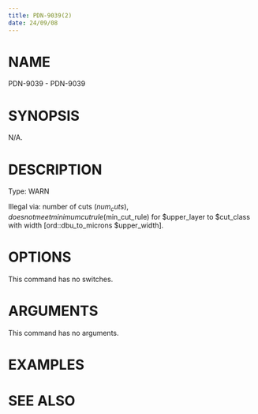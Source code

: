 ```yaml
---
title: PDN-9039(2)
date: 24/09/08
---
```


# NAME

PDN-9039 - PDN-9039

# SYNOPSIS

N/A.

# DESCRIPTION

Type: WARN

Illegal via: number of cuts ($num_cuts), does not meet minimum cut rule ($min_cut_rule) for $upper_layer to $cut_class with width [ord::dbu_to_microns $upper_width].

# OPTIONS

This command has no switches.

# ARGUMENTS

This command has no arguments.

# EXAMPLES

# SEE ALSO
